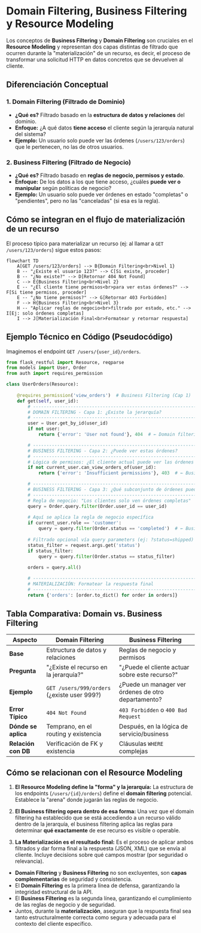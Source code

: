 # Domain Filtering, Business Filtering y Resource Modeling

Los conceptos de **Business Filtering** y **Domain Filtering** son cruciales en el **Resource Modeling** y representan dos capas distintas de filtrado que ocurren durante la "materialización" de un recurso, es decir, el proceso de transformar una solicitud HTTP en datos concretos que se devuelven al cliente.


## Diferenciación Conceptual

### 1. **Domain Filtering (Filtrado de Dominio)**
- **¿Qué es?** Filtrado basado en la **estructura de datos y relaciones** del dominio.
- **Enfoque:** ¿A qué datos **tiene acceso** el cliente según la jerarquía natural del sistema?
- **Ejemplo:** Un usuario solo puede ver las órdenes (`/users/123/orders`) que le pertenecen, no las de otros usuarios.

### 2. **Business Filtering (Filtrado de Negocio)**
- **¿Qué es?** Filtrado basado en **reglas de negocio, permisos y estado**.
- **Enfoque:** De los datos a los que tiene acceso, ¿cuáles **puede ver o manipular** según políticas de negocio?
- **Ejemplo:** Un usuario solo puede ver órdenes en estado "completas" o "pendientes", pero no las "canceladas" (si esa es la regla).

## Cómo se integran en el flujo de materialización de un recurso

El proceso típico para materializar un recurso (ej: al llamar a `GET /users/123/orders`) sigue estos pasos:

```mermaid
flowchart TD
    A[GET /users/123/orders] --> B{Domain Filtering<br>Nivel 1}
    B -- "¿Existe el usuario 123?" --> C[Si existe, proceder]
    B -- "¿No existe?" --> D[Retornar 404 Not Found]
    C --> E{Business Filtering<br>Nivel 2}
    E -- "¿El cliente tiene permisos<br>para ver estas órdenes?" --> F[Si tiene permisos, proceder]
    E -- "¿No tiene permisos?" --> G[Retornar 403 Forbidden]
    F --> H{Business Filtering<br>Nivel 3}
    H -- "Aplicar reglas de negocio<br>filtrado por estado, etc." --> I[Ej: solo órdenes completas]
    I --> J[Materialización Final<br>Formatear y retornar respuesta]
```

## Ejemplo Técnico en Código (Pseudocódigo)

Imaginemos el endpoint `GET /users/{user_id}/orders`.

```python
from flask_restful import Resource, reqparse
from models import User, Order
from auth import requires_permission

class UserOrders(Resource):
    
    @requires_permission('view_orders')  # Business Filtering (Cap 1)
    def get(self, user_id):
        # ------------------------------------------------------------------
        # DOMAIN FILTERING - Capa 1: ¿Existe la jerarquía?
        # ------------------------------------------------------------------
        user = User.get_by_id(user_id)
        if not user:
            return {'error': 'User not found'}, 404  # ← Domain filtering falla

        # ------------------------------------------------------------------
        # BUSINESS FILTERING - Capa 2: ¿Puede ver estas órdenes?
        # ------------------------------------------------------------------
        # Lógica de permisos: ¿El cliente actual puede ver las órdenes de este user_id?
        if not current_user.can_view_orders_of(user_id):
            return {'error': 'Insufficient permissions'}, 403  # ← Business filtering falla

        # ------------------------------------------------------------------
        # BUSINESS FILTERING - Capa 3: ¿Qué subconjunto de órdenes puede ver?
        # ------------------------------------------------------------------
        # Regla de negocio: "Los clientes solo ven órdenes completas"
        query = Order.query.filter(Order.user_id == user_id)
        
        # Aquí se aplica la regla de negocio específica
        if current_user.role == 'customer':
            query = query.filter(Order.status == 'completed')  # ← Business filtering
        
        # Filtrado opcional vía query parameters (ej: ?status=shipped)
        status_filter = request.args.get('status')
        if status_filter:
            query = query.filter(Order.status == status_filter)
        
        orders = query.all()

        # ------------------------------------------------------------------
        # MATERIALIZACIÓN: Formatear la respuesta final
        # ------------------------------------------------------------------
        return {'orders': [order.to_dict() for order in orders]}
```

## Tabla Comparativa: Domain vs. Business Filtering

| Aspecto               | Domain Filtering                          | Business Filtering                           |
| --------------------- | ----------------------------------------- | -------------------------------------------- |
| **Base**              | Estructura de datos y relaciones          | Reglas de negocio y permisos                 |
| **Pregunta**          | "¿Existe el recurso en la jerarquía?"     | "¿Puede el cliente actuar sobre este recurso?" |
| **Ejemplo**           | `GET /users/999/orders` (¿existe user 999?) | ¿Puede un manager ver órdenes de otro departamento? |
| **Error Típico**      | `404 Not Found`                           | `403 Forbidden` o `400 Bad Request`          |
| **Dónde se aplica**   | Temprano, en el routing y existencia      | Después, en la lógica de servicio/business   |
| **Relación con DB**   | Verificación de FK y existencia           | Cláusulas `WHERE` complejas                  |


## Cómo se relacionan con el Resource Modeling

1.  **El Resource Modeling define la "forma" y la jerarquía:** La estructura de los endpoints (`/users/{id}/orders`) define el **domain filtering** potencial. Establece la "arena" donde jugarán las reglas de negocio.

2.  **El Business filtering opera dentro de esa forma:** Una vez que el domain filtering ha establecido que se está accediendo a un recurso válido dentro de la jerarquía, el business filtering aplica las reglas para determinar **qué exactamente** de ese recurso es visible o operable.

3.  **La Materialización es el resultado final:** Es el proceso de aplicar ambos filtrados y dar forma final a la respuesta (JSON, XML) que se envía al cliente. Incluye decisions sobre qué campos mostrar (por seguridad o relevancia).

- **Domain Filtering** y **Business Filtering** no son excluyentes, son **capas complementarias** de seguridad y consistencia.
- El **Domain Filtering** es la primera línea de defensa, garantizando la integridad estructural de la API.
- El **Business Filtering** es la segunda línea, garantizando el cumplimiento de las reglas de negocio y de seguridad.
- Juntos, durante la **materialización**, aseguran que la respuesta final sea tanto estructuralmente correcta como segura y adecuada para el contexto del cliente específico.
